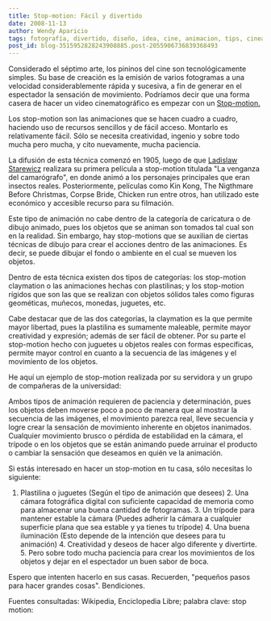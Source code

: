```yaml
---
title: Stop-motion: Fácil y divertido
date: 2008-11-13
author: Wendy Aparicio
tags: fotografía, divertido, diseño, idea, cine, animacion, tips, cineastas, interesante, curioso
post_id: blog-3515952828243908885.post-2055906736839368493
---
```


Considerado el séptimo arte, los pininos del cine son tecnológicamente simples. Su base de creación es la emisión de varios fotogramas a una velocidad considerablemente rápida y sucesiva, a fin de generar en el espectador la sensación de movimiento. Podríamos decir que una forma casera de hacer un video cinematográfico es empezar con un [Stop-motion.](https://es.wikipedia.org/wiki/Stop-motion)

Los stop-motion son las animaciones que se hacen cuadro a cuadro, haciendo uso de recursos sencillos y de fácil acceso. Montarlo es relativamente fácil. Sólo se necesita creatividad, ingenio y sobre todo mucha pero mucha, y cito nuevamente, mucha paciencia.

La difusión de esta técnica comenzó en 1905, luego de que [Ladislaw Starewicz](https://es.wikipedia.org/w/index.php?title=Ladislaw_Starewicz&action=edit&redlink=1) realizara su primera película a stop-motion titulada "La venganza del camarógrafo", en donde animó a los personajes principales que eran insectos reales. Posteriormente, películas como Kin Kong, The Nigthmare Before Christmas, Corpse Bride, Chicken run entre otros, han utilizado este económico y accesible recurso para su filmación.

Este tipo de animación no cabe dentro de la categoría de caricatura o de dibujo animado, pues los objetos que se animan son tomados tal cual son en la realidad. Sin embargo, hay stop-motions que se auxilian de ciertas técnicas de dibujo para crear el acciones dentro de las animaciones. Es decir, se puede dibujar el fondo o ambiente en el cual se mueven los objetos.

Dentro de esta técnica existen dos tipos de categorías: los stop-motion claymation o las animaciones hechas con plastilinas; y los stop-motion rígidos que son las que se realizan con objetos sólidos tales como figuras geométicas, muñecos, monedas, juguetes, etc.

Cabe destacar que de las dos categorías, la claymation es la que permite mayor libertad, pues la plastilina es sumamente maleable, permite mayor creatividad y expresión; además de ser fácil de obtener. Por su parte el stop-motion hecho con juguetes u objetos reales con formas específicas, permite mayor control en cuanto a la secuencia de las imágenes y el movimiento de los objetos.

He aquí un ejemplo de stop-motion realizada por su servidora y un grupo de compañeras de la universidad:

Ambos tipos de animación requieren de paciencia y determinación, pues los objetos deben moverse poco a poco de manera que al mostrar la secuencia de las imágenes, el movimiento parezca real, lleve secuencia y logre crear la sensación de movimiento inherente en objetos inanimados. Cualquier movimiento brusco o pérdida de estabilidad en la cámara, el trípode o en los objetos que se están animando puede arruinar el producto o cambiar la sensación que deseamos en quién ve la animación.

Si estás interesado en hacer un stop-motion en tu casa, sólo necesitas lo siguiente:

1. Plastilina o juguetes (Según el tipo de animación que desees) 2. Una cámara fotográfica digital con suficiente capacidad de memoria como para almacenar una buena cantidad de fotogramas. 3. Un trípode para mantener estable la cámara (Puedes adherir la cámara a cualquier superficie plana que sea estable y ya tienes tu trípode) 4. Una buena iluminación (Esto depende de la intención que desees para tu animación) 4. Creatividad y deseos de hacer algo diferente y divertirte. 5. Pero sobre todo mucha paciencia para crear los movimientos de los objetos y dejar en el espectador un buen sabor de boca.

Espero que intenten hacerlo en sus casas. Recuerden, "pequeños pasos para hacer grandes cosas". Bendiciones.

Fuentes consultadas: Wikipedia, Enciclopedia Libre; palabra clave: stop motion: